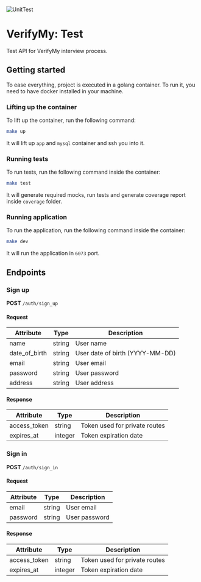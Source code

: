![UnitTest](https://github.com/vinyguedess/verifymy-test/actions/workflows/unit_tests.yml/badge.svg)

# VerifyMy: Test
Test API for VerifyMy interview process.

## Getting started
To ease everything, project is executed in a golang container. To run it, you need to have docker installed in your machine.

### Lifting up the container
To lift up the container, run the following command:
```bash
make up
```

It will lift up `app` and `mysql` container and ssh you into it.

### Running tests
To run tests, run the following command inside the container:
```bash
make test
```

It will generate required mocks, run tests and generate coverage report inside `coverage` folder.

### Running application
To run the application, run the following command inside the container:
```bash
make dev
```

It will run the application in `6073` port.

## Endpoints

### Sign up
**POST** `/auth/sign_up`

#### Request
| Attribute | Type | Description |
| --- | --- | --- |
| name | string | User name |
| date_of_birth | string | User date of birth (YYYY-MM-DD) |
| email | string | User email |
| password | string | User password |
| address | string | User address |

#### Response
| Attribute | Type | Description |
| --- | --- | --- |
| access_token | string | Token used for private routes |
| expires_at | integer | Token expiration date |

### Sign in
**POST** `/auth/sign_in`

#### Request
| Attribute | Type | Description |
| --- | --- | --- |
| email | string | User email |
| password | string | User password |

#### Response
| Attribute | Type | Description |
| --- | --- | --- |
| access_token | string | Token used for private routes |
| expires_at | integer | Token expiration date |
